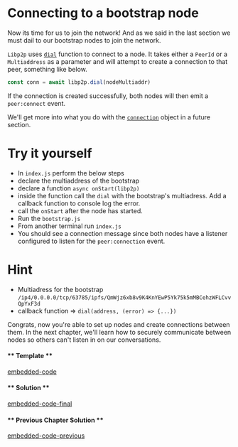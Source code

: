 Connecting to a bootstrap node
==============================

Now its time for us to join the network! And as we said in the last section we must dail to our bootstrap nodes to join the network. 

`Libp2p` uses [`dial`](https://github.com/libp2p/js-libp2p/blob/master/doc/API.md#dial) function to connect to a node. It takes either a `PeerId` or a `Multiaddress` as a parameter and will attempt to create a connection to that peer, something like below.
```javascript
const conn = await libp2p.dial(nodeMultiaddr)
```
If the connection is created successfully, both nodes will then emit a `peer:connect` event.

We'll get more into what you do with the [`connection`](https://github.com/libp2p/js-libp2p-interfaces/tree/master/src/connection) object in a future section.

Try it yourself
===============
* In `index.js` perform the below steps
* declare the multiaddress of the bootstrap
* declare a function `async onStart(libp2p)` 
* inside the function call the `dial`  with the bootstrap's multiadress. Add a callback function to console log the error. 
* call the `onStart` after the node has started.
* Run the `bootstrap.js` 
* From another terminal run `index.js`
* You should see a connection message since both nodes have a listener configured to listen for the `peer:connection` event.

Hint
====
* Multiadress for the bootstrap `/ip4/0.0.0.0/tcp/63785/ipfs/QmWjz6xb8v9K4KnYEwP5Yk75k5mMBCehzWFLCvvQpYxF3d`
* callback function => `dial(address, (error) => {...})`

Congrats, now you're able to set up nodes and create connections between them.  In the next chapter, we'll learn how to securely communicate between nodes so others can't listen in on our conversations.


<!-- tabs:start -->

#### ** Template **

[embedded-code](../assets/2/2.3-template-code.js ':include :type=code embed-template')

#### ** Solution **

[embedded-code-final](../assets/2/2.3-finished-code.js ':include :type=code embed-final')

#### ** Previous Chapter Solution **

[embedded-code-previous](../assets/2/2.1-finished-code.js ':include :type=code embed-previous')

<!-- tabs:end -->
